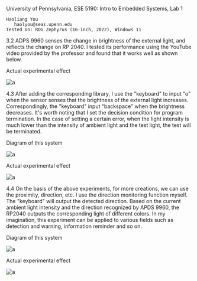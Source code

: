 University of Pennsylvania, ESE 5190: Intro to Embedded Systems, Lab 1

    Haoliang You
       haolyou@seas.upenn.edu
    Tested on: ROG Zephyrus (16-inch, 2022), Windows 11


3.2 ADPS 9960 senses the change in brightness of the external light, and reflects the change on RP 2040. I tested its performance using the YouTube video provided by the professor and found that it works well as shown below.

Actual experimental effect

![a](https://github.com/HaoliangYou/ese5190-2022-lab1-firefly/blob/main/3.2.gif)

4.3 After adding the corresponding library, I use the "keyboard" to input "o" when the sensor senses that the brightness of the external light increases. Correspondingly, the "keyboard" input "backspace" when the brightness decreases. It's worth noting that I set the decision condition for program termination. In the case of setting a certain error, when the light intensity is much lower than the intensity of ambient light and the test light, the test will be terminated.

Diagram of this system

![a](https://github.com/HaoliangYou/ese5190-2022-lab1-firefly/blob/main/4.3.jpg)

Actual experimental effect

![a](https://github.com/HaoliangYou/ese5190-2022-lab1-firefly/blob/main/4.3.gif)


4.4 On the basis of the above experiments, for more creations, we can use the proximity, direction, etc. I use the direction monitoring function myself. The "keyboard" will output the detected direction. Based on the current ambient light intensity and the direction recognized by APDS 9960, the RP2040 outputs the corresponding light of different colors. In my imagination, this experiment can be applied to various fields such as detection and warning, information reminder and so on.

Diagram of this system

![a](https://github.com/HaoliangYou/ese5190-2022-lab1-firefly/blob/main/4.4.jpg?raw=true)

Actual experimental effect

![a](https://github.com/HaoliangYou/ese5190-2022-lab1-firefly/blob/main/4.4.gif)
